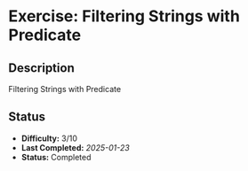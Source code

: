 # Exercise: Filtering Strings with Predicate

## Description
Filtering Strings with Predicate

## Status
- **Difficulty:** 3/10
- **Last Completed:** _2025-01-23_
- **Status:** Completed